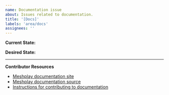 ```yaml
---
name: Documentation issue
about: Issues related to documentation.
title: '[Docs]'
labels: 'area/docs'
assignees: ''
---
```

**Current State:**


**Desired State:**


---
**Contributor Resources**
- [Meshplay documentation site](https://meshplay.layer5.io/docs/)
- [Meshplay documentation source](https://github.com/khulnasoft/meshplay/tree/master/docs)
- [Instructions for contributing to documentation](https://github.com/khulnasoft/meshplay/blob/master/CONTRIBUTING.md#documentation-contribution-flow)

